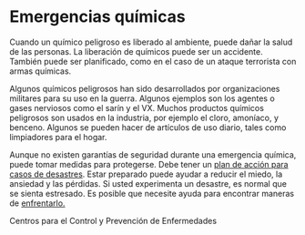 Emergencias químicas
====================


Cuando un químico peligroso es liberado al ambiente, puede dañar la salud de las personas. La liberación de químicos puede ser un accidente. También puede ser planificado, como en el caso de un ataque terrorista con armas químicas.


Algunos químicos peligrosos han sido desarrollados por organizaciones militares para su uso en la guerra. Algunos ejemplos son los agentes o gases nerviosos como el sarín y el VX. Muchos productos químicos peligrosos son usados en la industria, por ejemplo el cloro, amoníaco, y benceno. Algunos se pueden hacer de artículos de uso diario, tales como limpiadores para el hogar.


Aunque no existen garantías de seguridad durante una emergencia química, puede tomar medidas para protegerse. Debe tener un [plan de acción para casos de desastres](https://medlineplus.gov/spanish/disasterpreparationandrecovery.html). Estar preparado puede ayudar a reducir el miedo, la ansiedad y las pérdidas. Si usted experimenta un desastre, es normal que se sienta estresado. Es posible que necesite ayuda para encontrar maneras de [enfrentarlo.](https://medlineplus.gov/spanish/copingwithdisasters.html)


Centros para el Control y Prevención de Enfermedades

